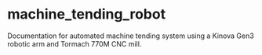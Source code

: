 # machine_tending_robot
Documentation for automated machine tending system using a Kinova Gen3 robotic arm and Tormach 770M CNC mill.
